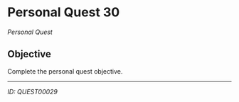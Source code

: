 # Personal Quest 30

*Personal Quest*

## Objective
Complete the personal quest objective.

---
*ID: QUEST00029*